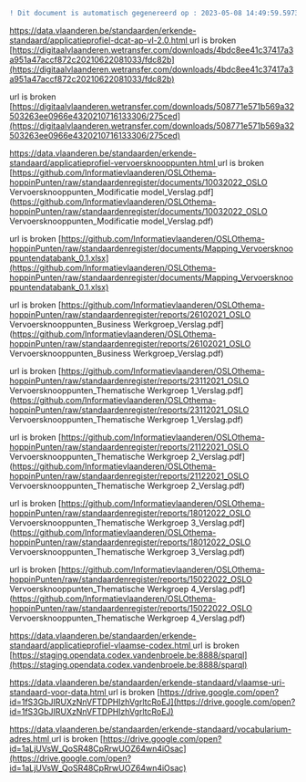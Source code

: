 ```diff
! Dit document is automatisch gegenereerd op : 2023-05-08 14:49:59.597356
```



[https://data.vlaanderen.be/standaarden/erkende-standaard/applicatieprofiel-dcat-ap-vl-2.0.html
](https://data.vlaanderen.be/standaarden/erkende-standaard/applicatieprofiel-dcat-ap-vl-2.0.html
)
url is broken [https://digitaalvlaanderen.wetransfer.com/downloads/4bdc8ee41c37417a3a951a47accf872c20210622081033/fdc82b](https://digitaalvlaanderen.wetransfer.com/downloads/4bdc8ee41c37417a3a951a47accf872c20210622081033/fdc82b) 

url is broken [https://digitaalvlaanderen.wetransfer.com/downloads/508771e571b569a32503263ee0966e4320210716133306/275ced](https://digitaalvlaanderen.wetransfer.com/downloads/508771e571b569a32503263ee0966e4320210716133306/275ced) 




[https://data.vlaanderen.be/standaarden/erkende-standaard/applicatieprofiel-vervoersknooppunten.html
](https://data.vlaanderen.be/standaarden/erkende-standaard/applicatieprofiel-vervoersknooppunten.html
)
url is broken [https://github.com/Informatievlaanderen/OSLOthema-hoppinPunten/raw/standaardenregister/documents/10032022_OSLO Vervoersknooppunten_Modificatie model_Verslag.pdf](https://github.com/Informatievlaanderen/OSLOthema-hoppinPunten/raw/standaardenregister/documents/10032022_OSLO Vervoersknooppunten_Modificatie model_Verslag.pdf) 

url is broken [https://github.com/Informatievlaanderen/OSLOthema-hoppinPunten/raw/standaardenregister/documents/Mapping_Vervoersknooppuntendatabank_0.1.xlsx](https://github.com/Informatievlaanderen/OSLOthema-hoppinPunten/raw/standaardenregister/documents/Mapping_Vervoersknooppuntendatabank_0.1.xlsx) 

url is broken [https://github.com/Informatievlaanderen/OSLOthema-hoppinPunten/raw/standaardenregister/reports/26102021_OSLO Vervoersknooppunten_Business Werkgroep_Verslag.pdf](https://github.com/Informatievlaanderen/OSLOthema-hoppinPunten/raw/standaardenregister/reports/26102021_OSLO Vervoersknooppunten_Business Werkgroep_Verslag.pdf) 

url is broken [https://github.com/Informatievlaanderen/OSLOthema-hoppinPunten/raw/standaardenregister/reports/23112021_OSLO Vervoersknooppunten_Thematische Werkgroep 1_Verslag.pdf](https://github.com/Informatievlaanderen/OSLOthema-hoppinPunten/raw/standaardenregister/reports/23112021_OSLO Vervoersknooppunten_Thematische Werkgroep 1_Verslag.pdf) 

url is broken [https://github.com/Informatievlaanderen/OSLOthema-hoppinPunten/raw/standaardenregister/reports/21122021_OSLO Vervoersknooppunten_Thematische Werkgroep 2_Verslag.pdf](https://github.com/Informatievlaanderen/OSLOthema-hoppinPunten/raw/standaardenregister/reports/21122021_OSLO Vervoersknooppunten_Thematische Werkgroep 2_Verslag.pdf) 

url is broken [https://github.com/Informatievlaanderen/OSLOthema-hoppinPunten/raw/standaardenregister/reports/18012022_OSLO Vervoersknooppunten_Thematische Werkgroep 3_Verslag.pdf](https://github.com/Informatievlaanderen/OSLOthema-hoppinPunten/raw/standaardenregister/reports/18012022_OSLO Vervoersknooppunten_Thematische Werkgroep 3_Verslag.pdf) 

url is broken [https://github.com/Informatievlaanderen/OSLOthema-hoppinPunten/raw/standaardenregister/reports/15022022_OSLO Vervoersknooppunten_Thematische Werkgroep 4_Verslag.pdf](https://github.com/Informatievlaanderen/OSLOthema-hoppinPunten/raw/standaardenregister/reports/15022022_OSLO Vervoersknooppunten_Thematische Werkgroep 4_Verslag.pdf) 




[https://data.vlaanderen.be/standaarden/erkende-standaard/applicatieprofiel-vlaamse-codex.html
](https://data.vlaanderen.be/standaarden/erkende-standaard/applicatieprofiel-vlaamse-codex.html
)
url is broken [https://staging.opendata.codex.vandenbroele.be:8888/sparql](https://staging.opendata.codex.vandenbroele.be:8888/sparql) 




[https://data.vlaanderen.be/standaarden/erkende-standaard/vlaamse-uri-standaard-voor-data.html
](https://data.vlaanderen.be/standaarden/erkende-standaard/vlaamse-uri-standaard-voor-data.html
)
url is broken [https://drive.google.com/open?id=1fS3GbJIRUXzNnVFTDPHlzhVgrltcRoEJ](https://drive.google.com/open?id=1fS3GbJIRUXzNnVFTDPHlzhVgrltcRoEJ) 




[https://data.vlaanderen.be/standaarden/erkende-standaard/vocabularium-adres.html
](https://data.vlaanderen.be/standaarden/erkende-standaard/vocabularium-adres.html
)
url is broken [https://drive.google.com/open?id=1aLjUVsW_QoSR48CpRrwUOZ64wn4iOsac](https://drive.google.com/open?id=1aLjUVsW_QoSR48CpRrwUOZ64wn4iOsac) 

